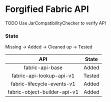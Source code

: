 # Forgified Fabric API

TODO Use JarCompatibilityChecker to verify API

### State

Missing -> Added -> Cleaned up -> Tested

|             API              | State  |
|:----------------------------:|:------:|
|       fabric-api-base        | Added  |
|   fabric-api-lookup-api-v1   | Tested |
|  fabric-lifecycle-events-v1  | Added  |
| fabric-object-builder-api-v1 | Added  |